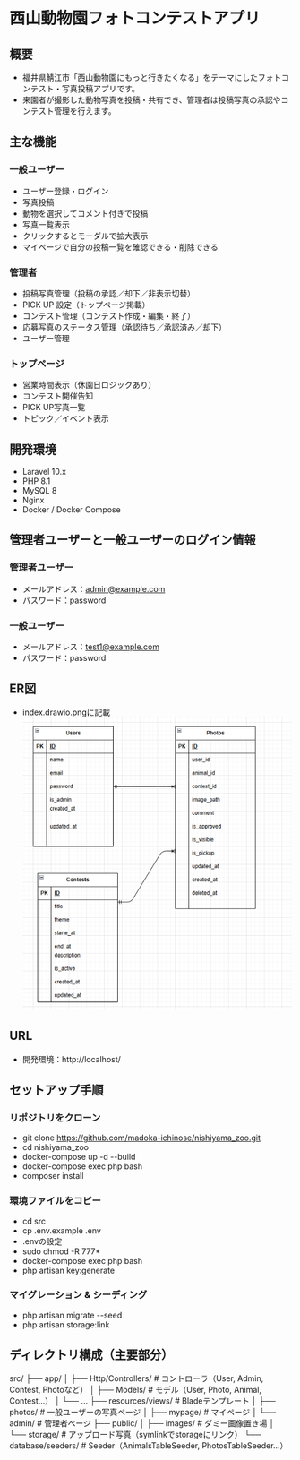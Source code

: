 # 西山動物園フォトコンテストアプリ

## 概要

- 福井県鯖江市「西山動物園にもっと行きたくなる」をテーマにしたフォトコンテスト・写真投稿アプリです。
- 来園者が撮影した動物写真を投稿・共有でき、管理者は投稿写真の承認やコンテスト管理を行えます。

## 主な機能

### 一般ユーザー

- ユーザー登録・ログイン
- 写真投稿
- 動物を選択してコメント付きで投稿
- 写真一覧表示
- クリックするとモーダルで拡大表示
- マイページで自分の投稿一覧を確認できる・削除できる

### 管理者

- 投稿写真管理（投稿の承認／却下／非表示切替）
- PICK UP 設定（トップページ掲載）
- コンテスト管理（コンテスト作成・編集・終了）
- 応募写真のステータス管理（承認待ち／承認済み／却下）
- ユーザー管理

### トップページ

- 営業時間表示（休園日ロジックあり）
- コンテスト開催告知
- PICK UP写真一覧
- トピック／イベント表示

## 開発環境

- Laravel 10.x
- PHP 8.1
- MySQL 8
- Nginx
- Docker / Docker Compose

## 管理者ユーザーと一般ユーザーのログイン情報

### 管理者ユーザー

- メールアドレス：admin@example.com
- パスワード：password

### 一般ユーザー

- メールアドレス：test1@example.com
- パスワード：password

## ER図  

- index.drawio.pngに記載
 ![alt text](image.png)

## URL　　

- 開発環境：http://localhost/

## セットアップ手順

### リポジトリをクローン

- git clone https://github.com/madoka-ichinose/nishiyama_zoo.git
- cd nishiyama_zoo
- docker-compose up -d --build
- docker-compose exec php bash
- composer install

### 環境ファイルをコピー

- cd src
- cp .env.example .env
- .envの設定
- sudo chmod -R 777*
- docker-compose exec php bash
- php artisan key:generate

### マイグレーション & シーディング

- php artisan migrate --seed
- php artisan storage:link

## ディレクトリ構成（主要部分）

src/
├── app/
│   ├── Http/Controllers/   # コントローラ（User, Admin, Contest, Photoなど）
│   ├── Models/             # モデル（User, Photo, Animal, Contest...）
│   └── ...
├── resources/views/        # Bladeテンプレート
│   ├── photos/             # 一般ユーザーの写真ページ
│   ├── mypage/             # マイページ
│   └── admin/              # 管理者ページ
├── public/
│   ├── images/             # ダミー画像置き場
│   └── storage/            # アップロード写真（symlinkでstorageにリンク）
└── database/seeders/       # Seeder（AnimalsTableSeeder, PhotosTableSeeder...）
